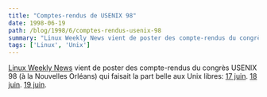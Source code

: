 ```yaml
---
title: "Comptes-rendus de USENIX 98"
date: 1998-06-19
path: /blog/1998/6/comptes-rendus-usenix-98
summary: "Linux Weekly News vient de poster des compte-rendus du congrès USENIX 98 (à la Nouvelles Orléans) qui faisait la part belle aux Unix libres: 17 juin."
tags: ['Linux', 'Unix']
---
```


<P>
<A HREF="http://lwn.net/">Linux Weekly News</A> vient de poster des
compte-rendus du congrès USENIX 98 (à la Nouvelles Orléans) qui faisait
la part belle aux Unix libres:
<A HREF="http://lwn.net/daily/usenix17.html">17 juin</A>.
<A HREF="http://lwn.net/daily/usenix18.html">18 juin</A>.
<A HREF="http://lwn.net/daily/usenix19.html">19 juin</A>.
</P>



